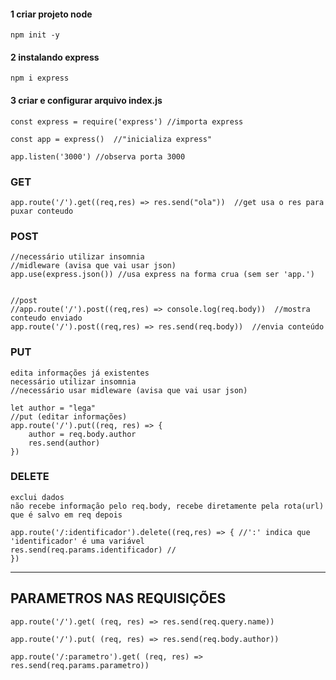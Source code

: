 #### 1 criar projeto node
    npm init -y

#### 2 instalando express
    npm i express

#### 3 criar e configurar arquivo index.js

    const express = require('express') //importa express

    const app = express()  //"inicializa express"

    app.listen('3000') //observa porta 3000

### GET
    app.route('/').get((req,res) => res.send("ola"))  //get usa o res para puxar conteudo

### POST
    //necessário utilizar insomnia
    //midleware (avisa que vai usar json)
    app.use(express.json()) //usa express na forma crua (sem ser 'app.')


    //post
    //app.route('/').post((req,res) => console.log(req.body))  //mostra conteudo enviado
    app.route('/').post((req,res) => res.send(req.body))  //envia conteúdo


### PUT
    edita informações já existentes
    necessário utilizar insomnia
    //necessário usar midleware (avisa que vai usar json)
    
    let author = "lega"
    //put (editar informações)
    app.route('/').put((req, res) => {
        author = req.body.author
        res.send(author)
    })


### DELETE
    exclui dados
    não recebe informação pelo req.body, recebe diretamente pela rota(url) que é salvo em req depois

    app.route('/:identificador').delete((req,res) => { //':' indica que 'identificador' é uma variável
    res.send(req.params.identificador) //
    })


----------------------------------------------------------------------------------

## PARAMETROS NAS REQUISIÇÕES

    app.route('/').get( (req, res) => res.send(req.query.name))

    app.route('/').put( (req, res) => res.send(req.body.author))

    app.route('/:parametro').get( (req, res) => res.send(req.params.parametro))